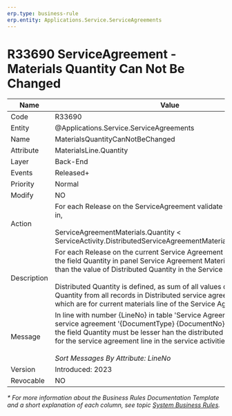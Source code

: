 ```yaml
---
erp.type: business-rule
erp.entity: Applications.Service.ServiceAgreements
---
```


# R33690 ServiceAgreement - Materials Quantity Can Not Be Changed

| Name | Value |
| ---- | ----- |
| Code | R33690 |
| Entity | @Applications.Service.ServiceAgreements |
| Name | MaterialsQuantityCanNotBeChanged |
| Attribute | MaterialsLine.Quantity |
| Layer | Back-End |
| Events | Released+ |
| Priority | Normal |
| Modify | NO |
| Action | For each Release on the ServiceAgreement validate that the old value in, <br> <br> ServiceAgreementMaterials.Quantity < <br> ServiceActivity.DistributedServiceAgreementMaterials.AgreedQuantity |
| Description| For each Release on the current Service Agreement the old value in the field Quantity in panel Service Agreement Materials, must be less than the value of Distributed Quantity in the Service Activity. <br><br> Distributed Quantity is defined, as sum of all values of the field Agreed Quantity from all records in Distributed service agreement materials, which are for current materials line of the Service Agreement.|
| Message | In line with number {LineNo} in table \'Service Agreement Materials\' in service agreement \'{DocumentType} {DocumentNo}\'  the old value in the field Quantity must be lesser han the distributed agreed quantities for the service agreement line in the service activities.<br><br> *Sort Messages By Attribute: LineNo* |
| Version | Introduced: 2023 |
| Revocable | NO |

*\* For more information about the Business Rules Documentation Template and a short explanation of each column, see
topic [System Business Rules](../templates/template-description-system-business-rules.md).*
